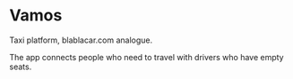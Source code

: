 # Vamos
Taxi platform, blablacar.com analogue.

The app connects people who need to travel with drivers who have empty seats.
